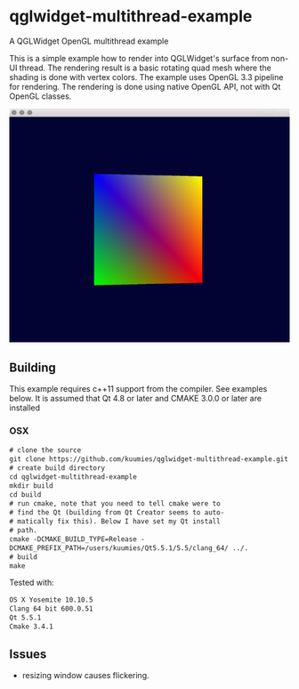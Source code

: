 # qglwidget-multithread-example
A QGLWidget OpenGL multithread example

This is a simple example how to render into QGLWidget's surface from non-UI thread. The rendering result is a basic rotating quad mesh where the shading is done with vertex colors. The example uses OpenGL 3.3 pipeline for rendering. The rendering is done using native OpenGL API, not with Qt OpenGL classes.

![Example](screenshot.png?raw=true "Example")

## Building

This example requires c++11 support from the compiler. See examples below. It is assumed that Qt 4.8 or later and CMAKE 3.0.0 or later are installed

### OSX

```
# clone the source
git clone https://github.com/kuumies/qglwidget-multithread-example.git
# create build directory
cd qglwidget-multithread-example
mkdir build
cd build
# run cmake, note that you need to tell cmake were to 
# find the Qt (building from Qt Creator seems to auto-
# matically fix this). Below I have set my Qt install 
# path.
cmake -DCMAKE_BUILD_TYPE=Release -DCMAKE_PREFIX_PATH=/users/kuumies/Qt5.5.1/5.5/clang_64/ ../.
# build
make
```
Tested with:

```
OS X Yosemite 10.10.5
Clang 64 bit 600.0.51
Qt 5.5.1
Cmake 3.4.1
```

## Issues
- resizing window causes flickering.

